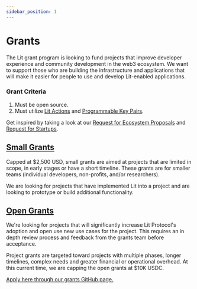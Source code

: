 ```yaml
---
sidebar_position: 1
---
```


# Grants

The Lit grant program is looking to fund projects that improve developer experience and community development in the web3 ecosystem. We want to support those who are building the infrastructure and applications that will make it easier for people to use and develop Lit-enabled applications. 

### Grant Criteria
1. Must be open source.
2. Must utilize [Lit Actions](https://developer.litprotocol.com/lit-actions/intro) and [Programmable Key Pairs](https://developer.litprotocol.com/pkp/intro).

Get inspired by taking a look at our [Request for Ecosystem Proposals](https://litprotocol.notion.site/Lit-Request-for-Ecosystem-Proposals-ae3f31e7f32c413cbe0b36c2fe53378d) and [Request for Startups](https://spark.litprotocol.com/request-for-startups/).

## [Small Grants](https://github.com/LIT-Protocol/LitGrants/tree/main/small-grants)
Capped at $2,500 USD, small grants are aimed at projects that are limited in scope, in early stages or have a short timeline. These grants are for smaller teams (individual developers, non-profits, and/or researchers).

We are looking for projects that have implemented Lit into a project and are looking to prototype or build additional functionality.

## [Open Grants](https://github.com/LIT-Protocol/LitGrants/tree/main/open-grants)
We're looking for projects that will significantly increase Lit Protocol's adoption and open use new use cases for the project. This requires an in depth review process and feedback from the grants team before acceptance.

Project grants are targeted toward projects with multiple phases, longer timelines, complex needs and greater financial or operational overhead. At this current time, we are capping the open grants at $10K USDC. 

[Apply here through our grants GitHub page.](https://github.com/LIT-Protocol/LitGrants)
